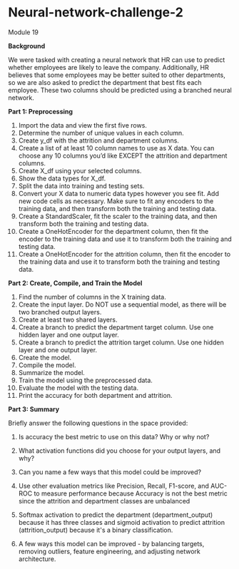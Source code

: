 # Neural-network-challenge-2

Module 19 

**Background**

We were tasked with creating a neural network that HR can use to predict whether employees are likely to leave the company. Additionally, HR believes that some employees may be better suited to other departments, so we are also asked to predict the department that best fits each employee. These two columns should be predicted using a branched neural network.

**Part 1: Preprocessing**
1. Import the data and view the first five rows.
2. Determine the number of unique values in each column.
3. Create y_df with the attrition and department columns.
4. Create a list of at least 10 column names to use as X data. You can choose any 10 columns you’d like EXCEPT the attrition and department columns.
5. Create X_df using your selected columns.
5. Show the data types for X_df.
6. Split the data into training and testing sets.
7. Convert your X data to numeric data types however you see fit. Add new code cells as necessary. Make sure to fit any encoders to the training data, and then transform both the training and testing data.
8. Create a StandardScaler, fit the scaler to the training data, and then transform both the training and testing data.
9. Create a OneHotEncoder for the department column, then fit the encoder to the training data and use it to transform both the training and testing data.
10. Create a OneHotEncoder for the attrition column, then fit the encoder to the training data and use it to transform both the training and testing data.

**Part 2: Create, Compile, and Train the Model**

1. Find the number of columns in the X training data.
2. Create the input layer. Do NOT use a sequential model, as there will be two branched output layers.
3. Create at least two shared layers.
4. Create a branch to predict the department target column. Use one hidden layer and one output layer.
5. Create a branch to predict the attrition target column. Use one hidden layer and one output layer.
6. Create the model.
7. Compile the model.
8. Summarize the model.
9. Train the model using the preprocessed data.
10. Evaluate the model with the testing data.
11. Print the accuracy for both department and attrition.

**Part 3: Summary**

Briefly answer the following questions in the space provided:
1. Is accuracy the best metric to use on this data? Why or why not?
2. What activation functions did you choose for your output layers, and why?
3. Can you name a few ways that this model could be improved?

1. Use other evaluation metrics like Precision, Recall, F1-score, and AUC-ROC to measure performance because Accuracy is not the best metric since the attrition and department classes are unbalanced
2.  Softmax activation to predict the department (department_output) because it has three classes and sigmoid activation to predict attrition (attrition_output) because it's a binary classification.
3. A few ways this model can be improved - by balancing targets, removing outliers, feature engineering, and adjusting network architecture.

